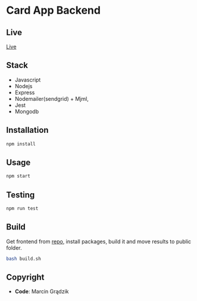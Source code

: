 # Card App Backend

## Live

[Live](https://poliglot-app.herokuapp.com/home)

## Stack

- Javascript
- Nodejs
- Express
- Nodemailer(sendgrid) + Mjml,
- Jest
- Mongodb

## Installation

```sh
npm install
```

## Usage

```sh
npm start
```

## Testing 

```sh
npm run test
```

## Build

Get frontend from [repo](https://github.com/marcing20067/card-app-frontend), install packages, build it and move results to public folder.

```sh
bash build.sh
```

## Copyright

- **Code**: Marcin Grądzik
